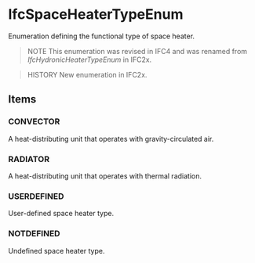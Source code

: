 # IfcSpaceHeaterTypeEnum

Enumeration defining the functional type of space heater.
<!-- end of short definition -->

> NOTE This enumeration was revised in IFC4 and was renamed from _IfcHydronicHeaterTypeEnum_ in IFC2x.

> HISTORY New enumeration in IFC2x.

## Items

### CONVECTOR
A heat-distributing unit that operates with gravity-circulated air.

### RADIATOR
A heat-distributing unit that operates with thermal radiation.

### USERDEFINED
User-defined space heater type.

### NOTDEFINED
Undefined space heater type.
